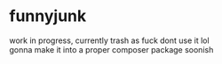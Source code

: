 # funnyjunk
work in progress, currently trash as fuck dont use it lol  
gonna make it into a proper composer package soonish
